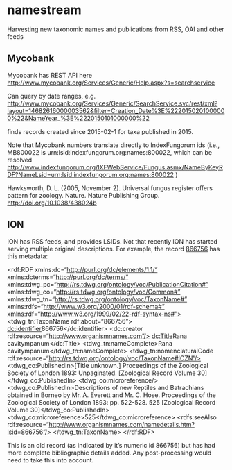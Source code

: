 # namestream
Harvesting new taxonomic names and publications from RSS, OAI and other feeds


## Mycobank

Mycobank has REST API here http://www.mycobank.org/Services/Generic/Help.aspx?s=searchservice

Can query by date ranges, e.g. http://www.mycobank.org/Services/Generic/SearchService.svc/rest/xml?layout=14682616000003562&filter=Creation_Date%3E%2220150201000000%22&NameYear_%3E%2220150101000000%22

finds records created since 2015-02-1 for taxa published in 2015.

Note that Mycobank numbers translate directly to IndexFungorum ids (i.e., MB800022 is urn:lsid:indexfungorum.org:names:800022, which can be resolved http://www.indexfungorum.org/IXFWebService/Fungus.asmx/NameByKeyRDF?NameLsid=urn:lsid:indexfungorum.org:names:800022 )

Hawksworth, D. L. (2005, November 2). Universal fungus register offers pattern for zoology. Nature. Nature Publishing Group. http://doi.org/10.1038/438024b

## ION

ION has RSS feeds, and provides LSIDs. Not that recently ION has started serving multiple original descriptions. For example, the record [866756](http://www.organismnames.com/details.htm?lsid=866756) has this metadata:

<?xml version=“1.0” encoding=“utf-8”?>
<rdf:RDF xmlns:dc=“http://purl.org/dc/elements/1.1/“ xmlns:dcterms=“http://purl.org/dc/terms/“ xmlns:tdwg_pc=“http://rs.tdwg.org/ontology/voc/PublicationCitation#” xmlns:tdwg_co=“http://rs.tdwg.org/ontology/voc/Common#” xmlns:tdwg_tn=“http://rs.tdwg.org/ontology/voc/TaxonName#” xmlns:rdfs=“http://www.w3.org/2000/01/rdf-schema#” xmlns:rdf=“http://www.w3.org/1999/02/22-rdf-syntax-ns#”>
<tdwg_tn:TaxonName rdf:about=“866756”>
    <dc:identifier>866756</dc:identifier>
    <dc:creator rdf:resource=“http://www.organismnames.com”/>
    <dc:Title>Rana cavitympanum</dc:Title>
    <tdwg_tn:nameComplete>Rana cavitympanum</tdwg_tn:nameComplete>
    <tdwg_tn:nomenclaturalCode rdf:resource=“http://rs.tdwg.org/ontology/voc/TaxonName#ICZN”/>
    <tdwg_co:PublishedIn>[Title unknown.] Proceedings of the Zoological Society of London  1893: Unpaginated.   [Zoological Record Volume 30]</tdwg_co:PublishedIn>
    <tdwg_co:microreference/>
    <tdwg_co:PublishedIn>Descriptions of new Reptiles and Batrachians obtained in Borneo by Mr. A. Everett and Mr. C. Hose. Proceedings of the Zoological Society of London  1893: pp. 522-528.  525 [Zoological Record Volume 30]</tdwg_co:PublishedIn>
    <tdwg_co:microreference>525</tdwg_co:microreference>
    <rdfs:seeAlso rdf:resource=“http://www.organismnames.com/namedetails.htm?lsid=866756”/>
</tdwg_tn:TaxonName>
</rdf:RDF>

This is an old record (as indicated by it’s numeric id 866756) but has had more complete bibliographic details added. Any post-processing would need to take this into account.
